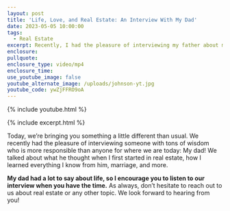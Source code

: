 ```yaml
---
layout: post
title: 'Life, Love, and Real Estate: An Interview With My Dad'
date: 2023-05-05 10:00:00
tags:
  - Real Estate
excerpt: Recently, I had the pleasure of interviewing my father about many topics.
enclosure:
pullquote:
enclosure_type: video/mp4
enclosure_time:
use_youtube_image: false
youtube_alternate_image: /uploads/johnson-yt.jpg
youtube_code: ywZjFFRO9oA
---
```

{% include youtube.html %}

{% include excerpt.html %}

Today, we’re bringing you something a little different than usual. We recently had the pleasure of interviewing someone with tons of wisdom who is more responsible than anyone for where we are today: My dad! We talked about what he thought when I first started in real estate, how I learned everything I know from him, marriage, and more.&nbsp;

**My dad had a lot to say about life, so I encourage you to listen to our interview when you have the time.** As always, don’t hesitate to reach out to us about real estate or any other topic. We look forward to hearing from you!
